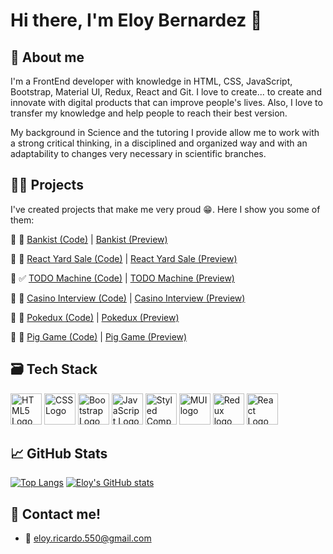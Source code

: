 # Hi there, I'm Eloy Bernardez 👋

## 🖖 About me
I'm a FrontEnd developer with knowledge in HTML, CSS, JavaScript, Bootstrap, Material UI, Redux, React and Git. I love to create... to create and innovate with digital products that can improve people's lives. Also, I love to transfer my knowledge and help people to reach their best version.

My background in Science and the tutoring I provide allow me to work with a strong critical thinking, in a disciplined and organized way and with an adaptability to changes very necessary in scientific branches.

## 👨‍💻 Projects
I've created projects that make me very proud 😁. Here I show you some of them:

🔸 🏦 [Bankist (Code)](http://https://github.com/eloybernardez/bankist-react-app "Bankist (Code)") | [Bankist (Preview)](http://bankist-react-app.vercel.app "Bankist Preview")

🔸 💸 [React Yard Sale (Code)](https://github.com/eloybernardez/react-yard-sale "React Yard Sale (Code)") | [React Yard Sale (Preview)](https://react-yard-sale.vercel.app/ "React Yard Sale (Preview)")

🔸 ✅ [TODO Machine (Code)](http://eloybernardez.github.io/todo-machine/ "TODO Machine (Code)") | [TODO Machine (Preview)](http://https://github.com/eloybernardez/todo-machine "TODO Machine (Preview)")

🔸 🎰 [Casino Interview (Code)](https://github.com/eloybernardez/interview-casino "Casino Interview (Code)") | [Casino Interview (Preview)](https://interview-casino.vercel.app/ "Casino Interview (Preview)")

🔸 🐙 [Pokedux (Code)](https://github.com/eloybernardez/pokedux "Pokedux (Code)") | [Pokedux (Preview)](https://pokedux-azure.vercel.app/ "Pokedux (Preview)")

🔸 🎲 [Pig Game (Code)](https://github.com/eloybernardez/pig-game "Pig Game (Code)") | [Pig Game (Preview)](https://eloybernardez.github.io/pig-game/ "Pig Game (Preview)")

## 🗃 Tech Stack
<img src="https://cdn.worldvectorlogo.com/logos/html-1.svg" alt="HTML5 Logo" width="50" height="50"/>  <img src="https://cdn.worldvectorlogo.com/logos/css-3.svg" alt="CSS Logo" width="50" height="50"/>  <img src="https://cdn.worldvectorlogo.com/logos/bootstrap-5-1.svg" alt="Bootstrap Logo" width="50" height="50"/>  <img src="https://cdn.worldvectorlogo.com/logos/logo-javascript.svg" alt="JavaScript Logo" width="50" height="50"/>  <img src="https://cdn.worldvectorlogo.com/logos/styled-components-1.svg" alt="Styled Components Logo" width="50" height="50"/> <img src="https://cdn.cdnlogo.com/logos/m/65/material-ui.svg" alt="MUI logo" width="50" height="50"/> <img src="https://cdn.cdnlogo.com/logos/r/69/redux.svg" alt="Redux logo" width="50" height="50"/>  <img src="https://cdn.worldvectorlogo.com/logos/react-2.svg" alt="React Logo" width="50" height="50"/>   



## &#x1f4c8; GitHub Stats

[![Top Langs](https://github-readme-stats.vercel.app/api/top-langs/?username=eloybernardez&theme=gruvbox)](https://github.com/anuraghazra/github-readme-stats)    [![Eloy's GitHub stats](https://github-readme-stats.vercel.app/api?username=eloybernardez&theme=gruvbox)](https://github.com/anuraghazra/github-readme-stats)


## 📲 Contact me!
- 📩 eloy.ricardo.550@gmail.com
